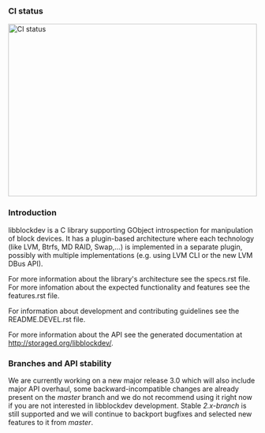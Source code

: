 ### CI status

<img alt="CI status" src="https://fedorapeople.org/groups/storage_apis/statuses/libblockdev-master.svg" width="100%" height="350ex" />


### Introduction

libblockdev is a C library supporting GObject introspection for manipulation of
block devices. It has a plugin-based architecture where each technology (like
LVM, Btrfs, MD RAID, Swap,...) is implemented in a separate plugin, possibly
with multiple implementations (e.g. using LVM CLI or the new LVM DBus API).

For more information about the library's architecture see the specs.rst
file. For more infomation about the expected functionality and features see the
features.rst file.

For information about development and contributing guidelines see the
README.DEVEL.rst file.

For more information about the API see the generated documentation at
http://storaged.org/libblockdev/.


### Branches and API stability

We are currently working on a new major release 3.0 which will also include major API
overhaul, some backward-incompatible changes are already present on the *master* branch
and we do not recommend using it right now if you are not interested in libblockdev
development. Stable *2.x-branch* is still supported and we will continue to backport
bugfixes and selected new features to it from *master*.
